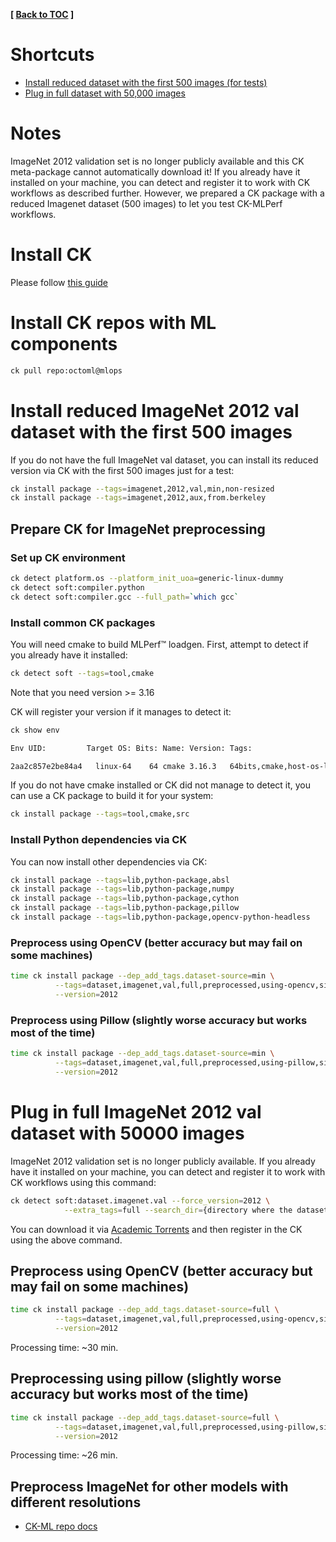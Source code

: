 **[ [Back to TOC](../README.md) ]**

# Shortcuts

- [Install reduced dataset with the first 500 images (for tests)](#install-reduced-imagenet-2012-val-dataset-with-the-first-500-images)
- [Plug in full dataset with 50,000 images](#plug-in-full-imagenet-2012-val-dataset-with-50000-images)

# Notes

ImageNet 2012 validation set is no longer publicly available
and this CK meta-package cannot automatically download it!
If you already have it installed on your machine, you can detect
and register it to work with CK workflows as described further.
However, we prepared a CK package with a reduced Imagenet dataset (500 images)
to let you test CK-MLPerf workflows.


# Install CK

Please follow [this guide](https://github.com/ctuning/ck#instalation)

# Install CK repos with ML components

```bash
ck pull repo:octoml@mlops
```

# Install reduced ImageNet 2012 val dataset with the first 500 images

If you do not have the full ImageNet val dataset, you can install its reduced version via CK
with the first 500 images just for a test:

```bash
ck install package --tags=imagenet,2012,val,min,non-resized
ck install package --tags=imagenet,2012,aux,from.berkeley
```

## Prepare CK for ImageNet preprocessing

### Set up CK environment

```bash
ck detect platform.os --platform_init_uoa=generic-linux-dummy
ck detect soft:compiler.python
ck detect soft:compiler.gcc --full_path=`which gcc`
```

### Install common CK packages

You will need cmake to build MLPerf&trade; loadgen. First, attempt to detect if you already have it installed:
```bash
ck detect soft --tags=tool,cmake
```

Note that you need version >= 3.16

CK will register your version if it manages to detect it:
```bash
ck show env

Env UID:         Target OS: Bits: Name: Version: Tags:

2aa2c857e2be84a4   linux-64    64 cmake 3.16.3   64bits,cmake,host-os-linux-64,target-os-linux-64,tool,v3,v3.16,v3.16.3
```

If you do not have cmake installed or CK did not manage to detect it, you can use a CK package to build it for your system:
```bash
ck install package --tags=tool,cmake,src
```

### Install Python dependencies via CK

You can now install other dependencies via CK:

```bash
ck install package --tags=lib,python-package,absl
ck install package --tags=lib,python-package,numpy
ck install package --tags=lib,python-package,cython
ck install package --tags=lib,python-package,pillow
ck install package --tags=lib,python-package,opencv-python-headless
```

### Preprocess using OpenCV (better accuracy but may fail on some machines)

```bash
time ck install package --dep_add_tags.dataset-source=min \
          --tags=dataset,imagenet,val,full,preprocessed,using-opencv,side.224 \
          --version=2012
```

### Preprocess using Pillow (slightly worse accuracy but works most of the time)

```bash
time ck install package --dep_add_tags.dataset-source=min \
          --tags=dataset,imagenet,val,full,preprocessed,using-pillow,side.224 \
          --version=2012
```


# Plug in full ImageNet 2012 val dataset with 50000 images

ImageNet 2012 validation set is no longer publicly available.
If you already have it installed on your machine, you can detect
and register it to work with CK workflows using this command:

```bash
ck detect soft:dataset.imagenet.val --force_version=2012 \
            --extra_tags=full --search_dir={directory where the dataset is installed}
```

You can download it via [Academic Torrents](https://academictorrents.com/details/5d6d0df7ed81efd49ca99ea4737e0ae5e3a5f2e5)
and then register in the CK using the above command.


## Preprocess using OpenCV (better accuracy but may fail on some machines)

```bash
time ck install package --dep_add_tags.dataset-source=full \
          --tags=dataset,imagenet,val,full,preprocessed,using-opencv,side.224 \
          --version=2012
```

Processing time: ~30 min.

## Preprocessing using pillow (slightly worse accuracy but works most of the time)

```bash
time ck install package --dep_add_tags.dataset-source=full \
          --tags=dataset,imagenet,val,full,preprocessed,using-pillow,side.224 \
          --version=2012
```

Processing time: ~26 min.


## Preprocess ImageNet for other models with different resolutions

* [CK-ML repo docs](https://github.com/ctuning/ck-ml/blob/main/program/image-classification-tflite-loadgen/README.md)
